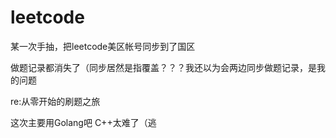 # leetcode
某一次手抽，把leetcode美区帐号同步到了国区

做题记录都消失了（同步居然是指覆盖？？？我还以为会两边同步做题记录，是我的问题

re:从零开始的刷题之旅

这次主要用Golang吧
C++太难了（逃
